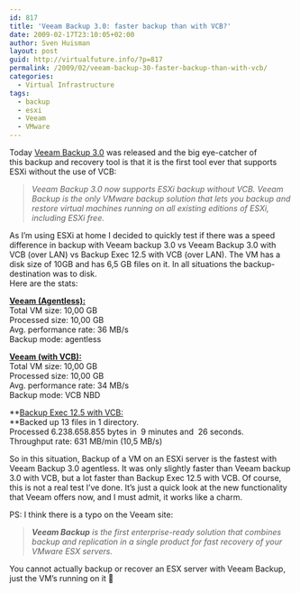 ```yaml
---
id: 817
title: 'Veeam Backup 3.0: faster backup than with VCB?'
date: 2009-02-17T23:10:05+02:00
author: Sven Huisman
layout: post
guid: http://virtualfuture.info/?p=817
permalink: /2009/02/veeam-backup-30-faster-backup-than-with-vcb/
categories:
  - Virtual Infrastructure
tags:
  - backup
  - esxi
  - Veeam
  - VMware
---
```

Today <a title="Veeam backup 3.0" href="http://www.veeam.com/vmware-esx-backup.html" target="_blank">Veeam Backup 3.0</a> was released and the big eye-catcher of this backup and recovery tool is that it is the first tool ever that supports ESXi without the use of VCB:

> _Veeam Backup 3.0 now supports ESXi backup without VCB. Veeam Backup is the only VMware backup solution that lets you backup and restore virtual machines running on all existing editions of ESXi, including ESXi free._

As I&#8217;m using ESXi at home I decided to quickly test if there was a speed difference in backup with Veeam backup 3.0 vs Veeam Backup 3.0 with VCB (over LAN) vs Backup Exec 12.5 with VCB (over LAN). The VM has a disk size of 10GB and has 6,5 GB files on it. In all situations the backup-destination was to disk.  
Here are the stats:<!--more-->

<span style="text-decoration: underline;"><strong>Veeam (Agentless):</strong></span>  
Total VM size: 10,00 GB  
Processed size: 10,00 GB  
Avg. performance rate: 36 MB/s  
Backup mode: agentless

<span style="text-decoration: underline;"><strong>Veeam (with VCB):</strong></span>  
Total VM size: 10,00 GB  
Processed size: 10,00 GB  
Avg. performance rate: 34 MB/s  
Backup mode: VCB NBD

**<span style="text-decoration: underline;">Backup Exec 12.5 with VCB:<br /> </span>**Backed up 13 files in 1 directory.  
Processed 6.238.658.855 bytes in  9 minutes and  26 seconds.  
Throughput rate: 631 MB/min (10,5 MB/s)

So in this situation, Backup of a VM on an ESXi server is the fastest with Veeam Backup 3.0 agentless. It was only slightly faster than Veeam backup 3.0 with VCB, but a lot faster than Backup Exec 12.5 with VCB. Of course, this is not a real test I&#8217;ve done. It&#8217;s just a quick look at the new functionality that Veeam offers now, and I must admit, it works like a charm.

PS: I think there is a typo on the Veeam site:

> _**Veeam Backup** is the first enterprise-ready solution that combines backup and replication in a single product for fast recovery of your VMware ESX servers._

You cannot actually backup or recover an ESX server with Veeam Backup, just the VM&#8217;s running on it 🙂